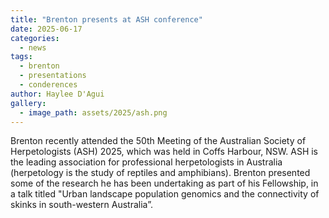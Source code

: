 ```yaml
---
title: "Brenton presents at ASH conference"
date: 2025-06-17
categories:
  - news
tags:
  - brenton
  - presentations
  - conderences
author: Haylee D'Agui
gallery:
  - image_path: assets/2025/ash.png
---
```


Brenton recently attended the 50th Meeting of the Australian Society of Herpetologists (ASH) 2025, which was held in Coffs Harbour, NSW. ASH is the leading association for professional herpetologists in Australia (herpetology is the study of reptiles and amphibians). 
Brenton presented some of the research he has been undertaking as part of his Fellowship, in a talk titled "Urban landscape population genomics and the connectivity of skinks in south-western Australia”. 